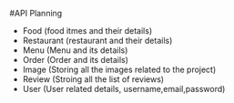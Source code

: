 #API Planning

- Food (food itmes and their details)
- Restaurant (restaurant and their details)
- Menu (Menu and its details)
- Order (Order and its details)
- Image (Storing all the images related to the project)
- Review (Stroing all the list of reviews)
- User (User related details, username,email,password)
